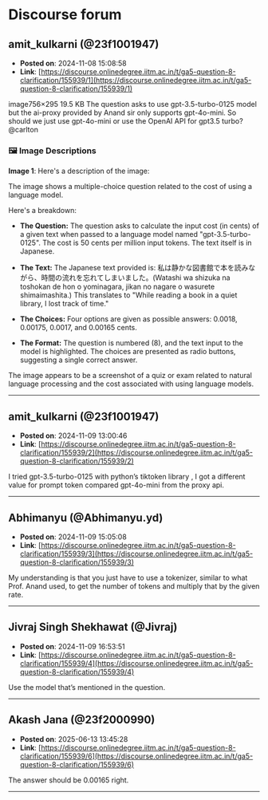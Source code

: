 # Discourse forum

## amit_kulkarni (@23f1001947)
- **Posted on**: 2024-11-08 15:08:58
- **Link**: [https://discourse.onlinedegree.iitm.ac.in/t/ga5-question-8-clarification/155939/1](https://discourse.onlinedegree.iitm.ac.in/t/ga5-question-8-clarification/155939/1)

image756×295 19.5 KB
The question asks to use gpt-3.5-turbo-0125 model but the ai-proxy provided by Anand sir only supports gpt-4o-mini. So should we just use gpt-4o-mini or use the OpenAI API for gpt3.5 turbo?
@carlton

### 🖼 Image Descriptions

**Image 1**: Here's a description of the image:

The image shows a multiple-choice question related to the cost of using a language model. 


Here's a breakdown:

* **The Question:** The question asks to calculate the input cost (in cents) of a given text when passed to a language model named "gpt-3.5-turbo-0125".  The cost is 50 cents per million input tokens. The text itself is in Japanese.

* **The Text:** The Japanese text provided is: 私は静かな図書館で本を読みながら、時間の流れを忘れてしまいました。(Watashi wa shizuka na toshokan de hon o yominagara, jikan no nagare o wasurete shimaimashita.) This translates to "While reading a book in a quiet library, I lost track of time."

* **The Choices:** Four options are given as possible answers: 0.0018, 0.00175, 0.0017, and 0.00165 cents.

* **The Format:** The question is numbered (8), and the text input to the model is highlighted. The choices are presented as radio buttons, suggesting a single correct answer.

The image appears to be a screenshot of a quiz or exam related to natural language processing and the cost associated with using language models.

---

## amit_kulkarni (@23f1001947)
- **Posted on**: 2024-11-09 13:00:46
- **Link**: [https://discourse.onlinedegree.iitm.ac.in/t/ga5-question-8-clarification/155939/2](https://discourse.onlinedegree.iitm.ac.in/t/ga5-question-8-clarification/155939/2)

I tried gpt-3.5-turbo-0125 with python’s tiktoken library , I got a different value for prompt token compared gpt-4o-mini from the proxy api.

---

## Abhimanyu  (@Abhimanyu.yd)
- **Posted on**: 2024-11-09 15:05:08
- **Link**: [https://discourse.onlinedegree.iitm.ac.in/t/ga5-question-8-clarification/155939/3](https://discourse.onlinedegree.iitm.ac.in/t/ga5-question-8-clarification/155939/3)

My understanding is that you just have to use a tokenizer, similar to what Prof. Anand used, to get the number of tokens and multiply that by the given rate.

---

## Jivraj Singh Shekhawat (@Jivraj)
- **Posted on**: 2024-11-09 16:53:51
- **Link**: [https://discourse.onlinedegree.iitm.ac.in/t/ga5-question-8-clarification/155939/4](https://discourse.onlinedegree.iitm.ac.in/t/ga5-question-8-clarification/155939/4)

Use the model that’s mentioned in the question.

---

## Akash Jana (@23f2000990)
- **Posted on**: 2025-06-13 13:45:28
- **Link**: [https://discourse.onlinedegree.iitm.ac.in/t/ga5-question-8-clarification/155939/6](https://discourse.onlinedegree.iitm.ac.in/t/ga5-question-8-clarification/155939/6)

The answer should be 0.00165 right.

---
